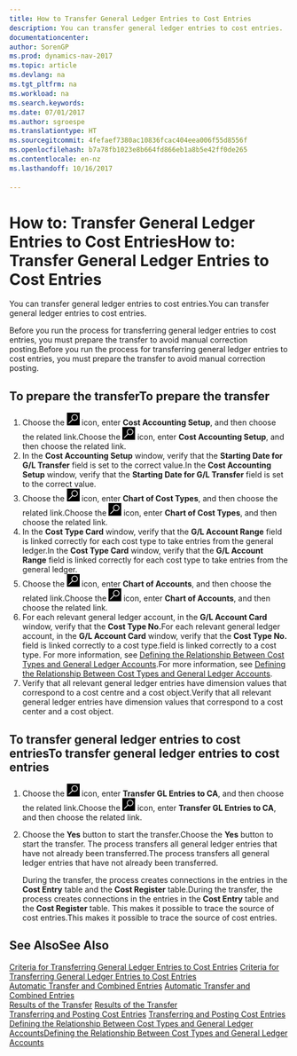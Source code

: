 ```yaml
---
title: How to Transfer General Ledger Entries to Cost Entries
description: You can transfer general ledger entries to cost entries.
documentationcenter: 
author: SorenGP
ms.prod: dynamics-nav-2017
ms.topic: article
ms.devlang: na
ms.tgt_pltfrm: na
ms.workload: na
ms.search.keywords: 
ms.date: 07/01/2017
ms.author: sgroespe
ms.translationtype: HT
ms.sourcegitcommit: 4fefaef7380ac10836fcac404eea006f55d8556f
ms.openlocfilehash: b7a78fb1023e8b664fd866eb1a8b5e42ff0de265
ms.contentlocale: en-nz
ms.lasthandoff: 10/16/2017

---
```

# <a name="how-to-transfer-general-ledger-entries-to-cost-entries"></a><span data-ttu-id="d2238-103">How to: Transfer General Ledger Entries to Cost Entries</span><span class="sxs-lookup"><span data-stu-id="d2238-103">How to: Transfer General Ledger Entries to Cost Entries</span></span>
<span data-ttu-id="d2238-104">You can transfer general ledger entries to cost entries.</span><span class="sxs-lookup"><span data-stu-id="d2238-104">You can transfer general ledger entries to cost entries.</span></span>  

<span data-ttu-id="d2238-105">Before you run the process for transferring general ledger entries to cost entries, you must prepare the transfer to avoid manual correction posting.</span><span class="sxs-lookup"><span data-stu-id="d2238-105">Before you run the process for transferring general ledger entries to cost entries, you must prepare the transfer to avoid manual correction posting.</span></span>  

## <a name="to-prepare-the-transfer"></a><span data-ttu-id="d2238-106">To prepare the transfer</span><span class="sxs-lookup"><span data-stu-id="d2238-106">To prepare the transfer</span></span>  

1.  <span data-ttu-id="d2238-107">Choose the ![Search for Page or Report](media/ui-search/search_small.png "Search for Page or Report icon") icon, enter **Cost Accounting Setup**, and then choose the related link.</span><span class="sxs-lookup"><span data-stu-id="d2238-107">Choose the ![Search for Page or Report](media/ui-search/search_small.png "Search for Page or Report icon") icon, enter **Cost Accounting Setup**, and then choose the related link.</span></span>  
2.  <span data-ttu-id="d2238-108">In the **Cost Accounting Setup** window, verify that the **Starting Date for G/L Transfer** field is set to the correct value.</span><span class="sxs-lookup"><span data-stu-id="d2238-108">In the **Cost Accounting Setup** window, verify that the **Starting Date for G/L Transfer** field is set to the correct value.</span></span>  
3.  <span data-ttu-id="d2238-109">Choose the ![Search for Page or Report](media/ui-search/search_small.png "Search for Page or Report icon") icon, enter **Chart of Cost Types**, and then choose the related link.</span><span class="sxs-lookup"><span data-stu-id="d2238-109">Choose the ![Search for Page or Report](media/ui-search/search_small.png "Search for Page or Report icon") icon, enter **Chart of Cost Types**, and then choose the related link.</span></span>  
4.  <span data-ttu-id="d2238-110">In the **Cost Type Card** window, verify that the **G/L Account Range** field is linked correctly for each cost type to take entries from the general ledger.</span><span class="sxs-lookup"><span data-stu-id="d2238-110">In the **Cost Type Card** window, verify that the **G/L Account Range** field is linked correctly for each cost type to take entries from the general ledger.</span></span>  
5.  <span data-ttu-id="d2238-111">Choose the ![Search for Page or Report](media/ui-search/search_small.png "Search for Page or Report icon") icon, enter **Chart of Accounts**, and then choose the related link.</span><span class="sxs-lookup"><span data-stu-id="d2238-111">Choose the ![Search for Page or Report](media/ui-search/search_small.png "Search for Page or Report icon") icon, enter **Chart of Accounts**, and then choose the related link.</span></span>  
6.  <span data-ttu-id="d2238-112">For each relevant general ledger account, in the **G/L Account Card** window, verify that the **Cost Type No.**</span><span class="sxs-lookup"><span data-stu-id="d2238-112">For each relevant general ledger account, in the **G/L Account Card** window, verify that the **Cost Type No.**</span></span> <span data-ttu-id="d2238-113">field is linked correctly to a cost type.</span><span class="sxs-lookup"><span data-stu-id="d2238-113">field is linked correctly to a cost type.</span></span> <span data-ttu-id="d2238-114">For more information, see [Defining the Relationship Between Cost Types and General Ledger Accounts](finance-defining-the-relationship-between-cost-types-and-general-ledger-accounts.md).</span><span class="sxs-lookup"><span data-stu-id="d2238-114">For more information, see [Defining the Relationship Between Cost Types and General Ledger Accounts](finance-defining-the-relationship-between-cost-types-and-general-ledger-accounts.md).</span></span>  
7.  <span data-ttu-id="d2238-115">Verify that all relevant general ledger entries have dimension values that correspond to a cost centre and a cost object.</span><span class="sxs-lookup"><span data-stu-id="d2238-115">Verify that all relevant general ledger entries have dimension values that correspond to a cost center and a cost object.</span></span>  

## <a name="to-transfer-general-ledger-entries-to-cost-entries"></a><span data-ttu-id="d2238-116">To transfer general ledger entries to cost entries</span><span class="sxs-lookup"><span data-stu-id="d2238-116">To transfer general ledger entries to cost entries</span></span>  
1.  <span data-ttu-id="d2238-117">Choose the ![Search for Page or Report](media/ui-search/search_small.png "Search for Page or Report icon") icon, enter **Transfer GL Entries to CA**, and then choose the related link.</span><span class="sxs-lookup"><span data-stu-id="d2238-117">Choose the ![Search for Page or Report](media/ui-search/search_small.png "Search for Page or Report icon") icon, enter **Transfer GL Entries to CA**, and then choose the related link.</span></span>  
2.  <span data-ttu-id="d2238-118">Choose the **Yes** button to start the transfer.</span><span class="sxs-lookup"><span data-stu-id="d2238-118">Choose the **Yes** button to start the transfer.</span></span> <span data-ttu-id="d2238-119">The process transfers all general ledger entries that have not already been transferred.</span><span class="sxs-lookup"><span data-stu-id="d2238-119">The process transfers all general ledger entries that have not already been transferred.</span></span>  

    <span data-ttu-id="d2238-120">During the transfer, the process creates connections in the entries in the **Cost Entry** table and the **Cost Register** table.</span><span class="sxs-lookup"><span data-stu-id="d2238-120">During the transfer, the process creates connections in the entries in the **Cost Entry** table and the **Cost Register** table.</span></span> <span data-ttu-id="d2238-121">This makes it possible to trace the source of cost entries.</span><span class="sxs-lookup"><span data-stu-id="d2238-121">This makes it possible to trace the source of cost entries.</span></span>  

## <a name="see-also"></a><span data-ttu-id="d2238-122">See Also</span><span class="sxs-lookup"><span data-stu-id="d2238-122">See Also</span></span>  
 <span data-ttu-id="d2238-123">[Criteria for Transferring General Ledger Entries to Cost Entries](finance-criteria-for-transferring-general-ledger-entries-to-cost-entries.md) </span><span class="sxs-lookup"><span data-stu-id="d2238-123">[Criteria for Transferring General Ledger Entries to Cost Entries](finance-criteria-for-transferring-general-ledger-entries-to-cost-entries.md) </span></span>  
 <span data-ttu-id="d2238-124">[Automatic Transfer and Combined Entries](finance-automatic-transfer-combined-entries.md) </span><span class="sxs-lookup"><span data-stu-id="d2238-124">[Automatic Transfer and Combined Entries](finance-automatic-transfer-combined-entries.md) </span></span>  
 <span data-ttu-id="d2238-125">[Results of the Transfer](finance-results-of-the-transfer.md) </span><span class="sxs-lookup"><span data-stu-id="d2238-125">[Results of the Transfer](finance-results-of-the-transfer.md) </span></span>  
 <span data-ttu-id="d2238-126">[Transferring and Posting Cost Entries](finance-transfer-and-post-cost-entries.md) </span><span class="sxs-lookup"><span data-stu-id="d2238-126">[Transferring and Posting Cost Entries](finance-transfer-and-post-cost-entries.md) </span></span>  
 [<span data-ttu-id="d2238-127">Defining the Relationship Between Cost Types and General Ledger Accounts</span><span class="sxs-lookup"><span data-stu-id="d2238-127">Defining the Relationship Between Cost Types and General Ledger Accounts</span></span>](finance-defining-the-relationship-between-cost-types-and-general-ledger-accounts.md)   


